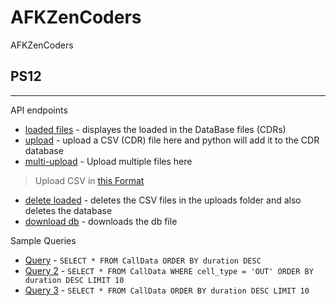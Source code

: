 # AFKZenCoders
AFKZenCoders
 
 ## PS12
 ----
 API endpoints
 
- [loaded files](http://iot.ccnet.in:1313/loadedfiles) - displayes the loaded in the DataBase files (CDRs)
- [upload](http://iot.ccnet.in:1313/upload) - upload a CSV (CDR) file here and python will add it to the CDR database
- [multi-upload](https://themedallionschool.com/abhinav/PS12/test.html) - Upload multiple files here
> Upload CSV in [this Format](https://github.com/AbhinavSingh-21f1002369/AFKZenCoders/blob/main/PS12/static/CDR1.csv)
- [delete loaded](http://iot.ccnet.in:1313/deleteload) - deletes the CSV files in the uploads folder and also deletes the database
- [download db](http://iot.ccnet.in:1313/downloadfile/PS12Database.db) - downloads the db file


Sample Queries
- [Query](http://iot.ccnet.in:1313/query/1) - `SELECT * FROM CallData ORDER BY duration DESC`
- [Query 2](http://iot.ccnet.in:1313/query/4) - `SELECT * FROM CallData WHERE cell_type = 'OUT' ORDER BY duration DESC LIMIT 10`
- [Query 3](http://iot.ccnet.in:1313/query/3) - `SELECT * FROM CallData ORDER BY duration DESC LIMIT 10`

